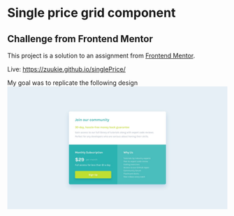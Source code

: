 # Single price grid component
## Challenge from Frontend Mentor
This project is a solution to an assignment from [Frontend Mentor](https://www.frontendmentor.io/challenges/single-price-grid-component-5ce41129d0ff452fec5abbbc).

Live: https://zuukie.github.io/singlePrice/

My goal was to replicate the following design
![img](/design/desktop-design.jpg)
